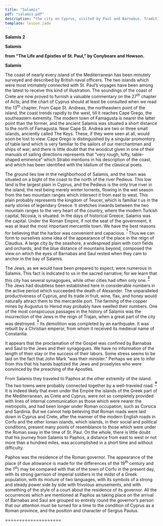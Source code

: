 ```yaml
---
title: "Salamis"
pdf: "salamis.pdf"
description: "the city on Cyprus, visited by Paul and Barnabus. Traditional place where Barnabas, a native of Cyprus, was martyred."
template: lesson.jade
---
```



**Salamis 2**

**Salamis**

**from “The Life and Epistles of St. Paul,” by Conybeare and Howson.**

**Salamis**

The coast of nearly every island of the Mediterranean has been minutely
surveyed and described by British naval officers. The two islands which
were most intimately connected with St. Paul’s voyages have been among
the latest to receive this kind of illustration. The soundings of the
coast of Crete are now proved to furnish a valuable commentary on the
27<sup>th</sup> chapter of Acts; and the chart of Cyprus should at least
be consulted when we read the 13<sup>th</sup> chapter. From Cape St.
Andreas, the northeastern point of the island, the coast trends rapidly
to the west, till it reaches Cape Grego, the southeastern extremity. The
modern town of Famagusta is nearer the latter point than the former, and
the ancient Salamis was situated a short distance to the north of
Famagusta. Near Cape St. Andrea are two or three small islands,
anciently called The Keys. These, if they were seen at all, would soon
be lost to view. Cape Grego is distinguished by a singular promontory of
table land which is very familiar to the sailors of our merchantmen and
ships of war; and there is little doubt that the woodcut given in one of
their manuals of sailing directions represents that “very rough, lofty,
table-shaped eminence” which Strabo mentions in his description of the
coast, and which has been identified with the Idalium of the classical
poets.

The ground lies low in the neighborhood of Salamis, and the town was
situated on a bight of the coast to the north of the river Pedieus. This
low land is the largest plain in Cyprus, and the Pedieus is the only
true river in the island, the rest being merely winter torrents, flowing
in the wet season from the two mountain ranges which intersect it from
east to west. This plain probably represents the kingdom of Teucer,
which is familiar t us in the early stories of legendary Greece. It
stretches inwards between the two mountain ranges to the very heart of
the country, where the modern Turkish capital, Nicosia, is situated. In
the days of historical Greece, Salamis was the capital. Under the Roman
Empire, if not the seat of the government, it was at least the most
important mercantile town. We have the best reasons for believing that
the harbor was convenient and capacious.
<sup>**[<sup>1</sup>](#sdfootnote1sym)**</sup> Thus we can form to
ourselves some idea of the appearance of the place in the reign of
Claudius. A large city by the seashore, a widespread plain with corn
fields and orchards, and the blue distance of mountains beyond, composed
the view on which the eyes of Barnabas and Saul rested when they cam to
anchor in the bay of Salamis.

The Jews, as we would have been prepared to expect, were numerous in
Salamis. This fact is indicated to us in the sacred narrative; for we
learn that this city has several synagogues, while other cities had
often only one. <sup>**[<sup>2</sup>](#sdfootnote2sym)**</sup> The Jews
had doubtless been established here in considerable numbers in the
active period which succeeded the death of Alexander. The unparalleled
productiveness of Cyprus, and its trade in fruit, wine, flax, and honey
would naturally attract them to the mercantile port. The farming of the
copper mines by Augustus to Herod may probably have swelled their
numbers. One of the most conspicuous passages in the history of Salamis
was the insurrection of the Jews in the reign of Trajan, when a great
part of the city was destroyed.
<sup>**[<sup>3</sup>](#sdfootnote3sym)**</sup> Its demolition was
completed by an earthquake. It was rebuilt by a Christian emperor, from
whom it received its medieval name of Constantia.

It appears that the proclamation of the Gospel was confined by Barnabas
and Saul to the Jews and their synagogues. We have no information of the
length of their stay or the success of their labors. Some stress seems
to be laid on the fact that John Mark “was their minister.” Perhaps we
are to infer from this that his hands baptized the Jews and proselytes
who were convinced by the preaching of the Apostles.

From Salamis they traveled to Paphos at the other extremity of the
island. The two towns were probably connected together by a
well-traveled road. <sup>**[<sup>4</sup>](#sdfootnote4sym)**</sup> It is
indeed likely that even under the Empire the islands of the Greek part
of the Mediterranean, as Crete and Cyprus, were not so completely
provided with lines of internal communication as those which were nearer
the metropolis, and had been longer under Roman occupation, such as
Corsica and Sardinia. But we cannot help believing that Roman roads were
laid down in Cyprus and Crete, after the manner of the modern English
roads in Corfu and the other Ionian islands, which islands, in their
social and political conditions, present many points of resemblance to
those which were under the Roman sway in the time of St. Paul. On the
whole, there is little doubt that his journey from Salamis to Paphos, a
distance from east to west or not more than a hundred miles, was
accomplished in a short time and without difficulty.

Paphos was the residence of the Roman governor. The appearance of the
place (if due allowance is made for the differences of the
19<sup>th</sup> century and the 1<sup>st</sup>) may be compared with
that of the town of Corfu in the present day, with its strong garrison
of imperial soldiers in the midst of a Greek population, with its
mixture of two languages, with its symbols of a strong and steady power
side by side with frivolous amusements, and with something of the style
of a court about the residence of its governor. All the occurrences
which are mentioned at Paphos as taking place on the arrival of Barnabas
and Saul are grouped so entirely round the governor’s person that our
attention must be turned for a time to the condition of Cyprus as a
Roman province, and the position and character of Sergius Paulus.

====================


